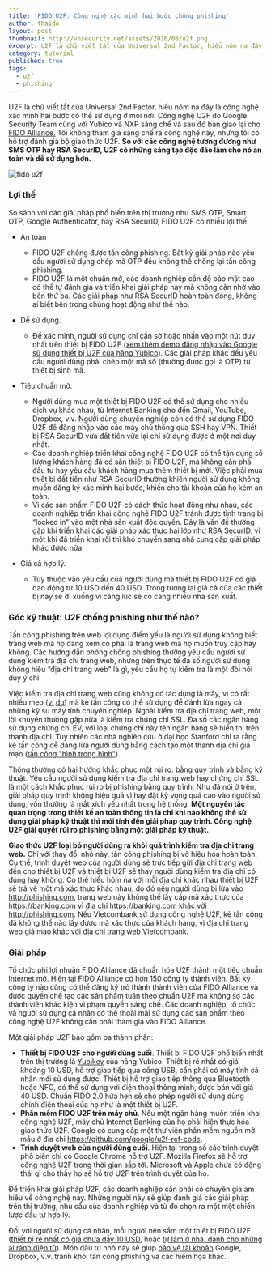 ```yaml
---
title: 'FIDO U2F: Công nghệ xác minh hai bước chống phishing'
author: thaidn
layout: post
thumbnail: http://vnsecurity.net/assets/2016/08/u2f.png
excerpt: U2F là chữ viết tắt của Universal 2nd Factor, hiểu nôm na đây là công nghệ xác minh hai bước có thể sử dụng ở mọi nơi. Công nghệ U2F do Google Security Team cùng với Yubico và NXP sáng chế và sau đó bàn giao lại cho FIDO Alliance. Tôi không tham gia sáng chế ra công nghệ này, nhưng tôi có hỗ trợ đánh giá bộ giao thức U2F. So với các công nghệ tương đương như SMS OTP hay RSA SecurID, U2F có những sáng tạo độc đáo làm cho nó an toàn và dễ sử dụng hơn.
category: tutorial
published: true
tags:
  - u2f
  - phishing
---
```


U2F là chữ viết tắt của Universal 2nd Factor, hiểu nôm na đây là công nghệ xác minh hai bước có thể sử dụng ở mọi nơi. Công nghệ U2F do Google Security Team cùng với Yubico và NXP sáng chế và sau đó bàn giao lại cho [FIDO Alliance.](https://fidoalliance.org/) Tôi không tham gia sáng chế ra công nghệ này, nhưng tôi có hỗ trợ đánh giá bộ giao thức U2F. **So với các công nghệ tương đương như SMS OTP hay RSA SecurID, U2F có những sáng tạo độc đáo làm cho nó an toàn và dễ sử dụng hơn.**

![fido u2f](http://vnsecurity.net/assets/2016/08/fido-u2f.png)

### Lợi thế

So sánh với các giải pháp phổ biến trên thị trường như SMS OTP, Smart OTP, Google Authenticator, hay RSA SecurID, FIDO U2F có nhiều lợi thế.

* An toàn
   * FIDO U2F chống được tấn công phishing. Bất kỳ giải pháp nào yêu cầu người sử dụng chép mã OTP đều không thể chống lại tấn công phishing.
   * FIDO U2F là một chuẩn mở, các doanh nghiệp cần độ bảo mật cao có thể tự đánh giá và triển khai giải pháp này mà không cần nhờ vào bên thứ ba. Các giải pháp như RSA SecurID hoàn toàn đóng, không ai biết bên trong chúng hoạt động như thế nào.
  
* Dễ sử dụng.
   * Để xác minh, người sử dụng chỉ cần sờ hoặc nhấn vào một nút duy nhất trên thiết bị FIDO U2F ([xem thêm demo đăng nhập vào Google sử dụng thiết bị U2F của hãng Yubico](https://www.youtube.com/watch?annotation_id=annotation_1845157061&feature=iv&src_vid=BXN7-Wn1Hy4&v=LeTkw6kmlzg)). Các giải pháp khác đều yêu cầu người dùng phải chép một mã số (thường được gọi là OTP) từ thiết bị sinh mã.
   
* Tiêu chuẩn mở.
   * Người dùng mua một thiết bị FIDO U2F có thể sử dụng cho nhiều dịch vụ khác nhau, từ Internet Banking cho đến Gmail, YouTube, Dropbox, v.v. Người dùng chuyên nghiệp còn có thể sử dụng FIDO U2F để đăng nhập vào các máy chủ thông qua SSH hay VPN. Thiết bị RSA SecurID vừa đắt tiền vừa lại chỉ sử dụng được ở một nơi duy nhất.
   * Các doanh nghiệp triển khai công nghệ FIDO U2F có thể tận dụng số lượng khách hàng đã có sẵn thiết bị FIDO U2F, mà không cần phải đầu tư hay yêu cầu khách hàng mua thêm thiết bị mới. Việc phải mua thiết bị đắt tiền như RSA SecurID thường khiến người sử dụng không muốn đăng ký xác minh hai bước, khiến cho tài khoản của họ kém an toàn.
   * Vì các sản phẩm FIDO U2F có cách thức hoạt động như nhau, các doanh nghiệp triển khai công nghệ FIDO U2F tránh được tình trạng bị “locked in" vào một nhà sản xuất độc quyền. Đây là vấn đề thường gặp khi triển khai các giải pháp xác thực hai lớp như RSA SecurID, vì một khi đã triển khai rồi thì khó chuyển sang nhà cung cấp giải pháp khác được nữa.
    
* Giá cả hợp lý.
   * Tùy thuộc vào yêu cầu của người dùng mà thiết bị FIDO U2F có giá dao động từ 10 USD đến 40 USD. Trong tương lai giá cả của các thiết bị này sẽ đi xuống vì càng lúc sẽ có càng nhiều nhà sản xuất.

### Góc kỹ thuật: U2F chống phishing như thế nào?

Tấn công phishing trên web lợi dụng điểm yếu là người sử dụng không biết trang web mà họ đang xem có phải là trang web mà họ muốn truy cập hay không. Các hướng dẫn phòng chống phishing thường yêu cầu người sử dụng kiểm tra địa chỉ trang web, nhưng trên thực tế đa số người sử dụng không hiểu “địa chỉ trang web" là gì, yêu cầu họ tự kiểm tra là một đòi hỏi duy ý chí.

Việc kiểm tra địa chỉ trang web cũng không có tác dụng là mấy, vì có rất nhiều mẹo ([ví](https://sites.google.com/site/bughunteruniversity/nonvuln/phishing-with-window-opener) [dụ](http://lcamtuf.coredump.cx/switch/)) mà kẻ tấn công có thể sử dụng để đánh lừa ngay cả những kỹ sư máy tính chuyên nghiệp. Ngoài kiểm tra địa chỉ trang web, một lời khuyên thường gặp nữa là kiểm tra chứng chỉ SSL. Đa số các ngân hàng sử dụng chứng chỉ EV, với loại chứng chỉ này tên ngân hàng sẽ hiển thị trên thanh địa chỉ. Tuy nhiên các nhà nghiên cứu ở đại học Stanford chỉ ra rằng kẻ tấn công dễ dàng lừa người dùng bằng cách tạo một thanh địa chỉ giả mạo ([tấn công "hình trong hình"](http://www.adambarth.com/papers/2007/jackson-simon-tan-barth.pdf)).

Thông thường có hai hướng khắc phục một rủi ro: bằng quy trình và bằng kỹ thuật. Yêu cầu người sử dụng kiểm tra địa chỉ trang web hay chứng chỉ SSL là một cách khắc phục rủi ro bị phishing bằng quy trình. Như đã nói ở trên, giải pháp quy trình không hiệu quả vì hay đặt kỳ vọng quá cao vào người sử dụng, vốn thường là mắt xích yếu nhất trong hệ thống. **Một nguyên tắc quan trọng trong thiết kế an toàn thông tin là chỉ khi nào không thể sử dụng giải pháp kỹ thuật thì mới tính đến giải pháp quy trình. Công nghệ U2F giải quyết rủi ro phishing bằng một giải pháp kỹ thuật.**

**Giao thức U2F loại bỏ người dùng ra khỏi quá trình kiểm tra địa chỉ trang web.** Chỉ với thay đổi nhỏ này, tấn công phishing bị vô hiệu hóa hoàn toàn. Cụ thể, trình duyệt web của người dùng sẽ trực tiếp gửi địa chỉ trang web đến cho thiết bị U2F và thiết bị U2F sẽ thay người dùng kiểm tra địa chỉ có đúng hay không. Có thể hiểu hôm na với mỗi địa chỉ khác nhau thiết bị U2F sẽ trả về một mã xác thực khác nhau, do đó nếu người dùng bị lừa vào http://phishing.com, trang web này không thể lấy cấp mã xác thực của https://banking.com vì địa chỉ https://banking.com khác với http://phishing.com. Nếu Vietcombank sử dụng công nghệ U2F, kẻ tấn công đã không thể nào lấy được mã xác thực của khách hàng, vì địa chỉ trang web giả mạo khác với địa chỉ trang web Vietcombank.

### Giải pháp

Tổ chức phi lợi nhuận FIDO Alliance đã chuẩn hóa U2F thành một tiêu chuẩn Internet mở. Hiện tại FIDO Alliance có hơn 150 công ty thành viên. Bất kỳ công ty nào cũng có thể đăng ký trở thành thành viên của FIDO Alliance và được quyền chế tạo các sản phẩm tuân theo chuẩn U2F mà không sợ các thành viên khác kiện vi phạm quyền sáng chế. Các doanh nghiệp, tổ chức và người sử dụng cá nhân có thể thoải mái sử dụng các sản phẩm theo công nghệ U2F không cần phải tham gia vào FIDO Alliance.

Một giải pháp U2F bao gồm ba thành phần:

* **Thiết bị FIDO U2F cho người dùng cuối**. Thiết bị FIDO U2F phổ biến nhất trên thị trường là [Yubikey](https://www.yubico.com/products/yubikey-hardware/) của hãng Yubico. Thiết bị rẻ nhất có giá khoảng 10 USD, hỗ trợ giao tiếp qua cổng USB, cần phải có máy tính cá nhân mới sử dụng được. Thiết bị hỗ trợ giao tiếp thông qua Bluetooth hoặc NFC, có thể sử dụng với điện thoại thông minh, được bán với giá 40 USD. Chuẩn FIDO 2.0 hứa hẹn sẽ cho phép người sử dụng dùng chính điện thoại của họ như là một thiết bị U2F.
* **Phần mềm FIDO U2F trên máy chủ**. Nếu một ngân hàng muốn triển khai công nghệ U2F, máy chủ Internet Banking của họ phải hiện thực hóa giao thức U2F. Google có cung cấp một thư viện phần mềm nguồn mở mẫu ở địa chỉ https://github.com/google/u2f-ref-code.
* **Trình duyệt web của người dùng cuối**. Hiện tại trong số các trình duyệt phổ biến chỉ có Google Chrome hỗ trợ U2F. Mozilla Firefox sẽ hỗ trợ công nghệ U2F trong thời gian sắp tới. Microsoft và Apple chưa có động thái gì cho thấy họ sẽ hỗ trợ U2F trên trình duyệt của họ.

Để triển khai giải pháp U2F, các doanh nghiệp cần phải có chuyên gia am hiểu về công nghệ này. Những người này sẽ giúp đánh giá các giải pháp trên thị trường, nhu cầu của doanh nghiệp và từ đó chọn ra một một chiến lược đầu tư hợp lý.

Đối với người sử dụng cá nhân, mỗi người nên sắm một thiết bị FIDO U2F ([thiết bị rẻ nhất có giá chưa đầy 10 USD](https://www.amazon.com/HyperFido-K5-FIDO-U2F-Security/dp/B00WIX4JMC/ref=pd_sim_147_1?ie=UTF8&psc=1&refRID=F26A5E605T83YXKQ3WYR), hoặc [tự làm ở nhà, dành cho những ai rành điện tử](https://github.com/conorpp/u2f-zero)). Món đầu tư nhỏ này sẽ giúp [bảo vệ tài khoản](https://vnhacker.blogspot.com/2015/08/7-buoc-bao-ve-tai-khoan-google.html) Google, Dropbox, v.v. tránh khỏi tấn công phishing và các hiểm họa khác.
